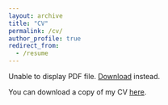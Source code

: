 ```yaml
---
layout: archive
title: "CV"
permalink: /cv/
author_profile: true
redirect_from:
  - /resume
---
```


<object data="/files/CV_Jannes_Huehnerbein.pdf" type="application/pdf" height="500px" style="width: 90%; max-height: 80vh !important;">
<p>Unable to display PDF file. <a href="/files/CV_Jannes_Huehnerbein.pdf">Download</a> instead.</p>
</object>

You can download a copy of my CV <a href="/files/CV_Jannes_Huehnerbein.pdf">here</a>.
